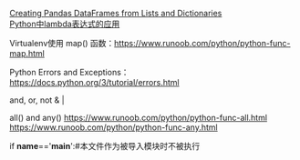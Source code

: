 [Creating Pandas DataFrames from Lists and Dictionaries](https://pbpython.com/pandas-list-dict.html)  
[Python中lambda表达式的应用](https://blog.csdn.net/u011197534/article/details/53747316)  

Virtualenv使用
map() 函数：https://www.runoob.com/python/python-func-map.html

Python Errors and Exceptions： 
https://docs.python.org/3/tutorial/errors.html

and, or, not 
& | 

all() and any() https://www.runoob.com/python/python-func-all.html https://www.runoob.com/python/python-func-any.html

if  __name__=='__main__':#本文件作为被导入模块时不被执行
<!--stackedit_data:
eyJoaXN0b3J5IjpbNzU3MDY2OTI0LDI3OTQwMzY3NCwxNzk2MT
k4MzU3LDI0MDA3NDE5NSwtMTY4NTI0OTM5OCwyMDI4MTEyOTgx
LC0xNjAzNzI1MTE2LC0xNjAzNzI1MTE2XX0=
-->